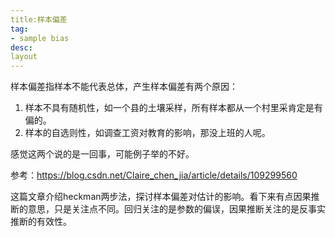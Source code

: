 ```yaml
---
title:样本偏差
tag:
- sample bias
desc:
layout
---
```


样本偏差指样本不能代表总体，产生样本偏差有两个原因：

1. 样本不具有随机性，如一个县的土壤采样，所有样本都从一个村里采肯定是有偏的。    
2. 样本的自选则性，如调查工资对教育的影响，那没上班的人呢。

感觉这两个说的是一回事，可能例子举的不好。

参考：https://blog.csdn.net/Claire_chen_jia/article/details/109299560

这篇文章介绍heckman两步法，探讨样本偏差对估计的影响。看下来有点因果推断的意思，只是关注点不同。回归关注的是参数的偏误，因果推断关注的是反事实推断的有效性。